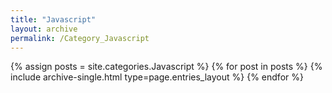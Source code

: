 ```yaml
---
title: "Javascript"
layout: archive
permalink: /Category_Javascript
---
```



{% assign posts = site.categories.Javascript %}
{% for post in posts %} {% include archive-single.html type=page.entries_layout %} {% endfor %}